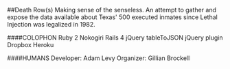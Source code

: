 ##Death Row(s)
Making sense of the senseless. An attempt to gather and expose the data available about Texas' 500 executed inmates since Lethal Injection was legalized in 1982.

####COLOPHON
Ruby 2
Nokogiri
Rails 4
jQuery
tableToJSON jQuery plugin
Dropbox
Heroku

####HUMANS
Developer: Adam Levy
Organizer: Gillian Brockell